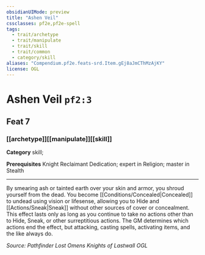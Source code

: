 ```yaml
---
obsidianUIMode: preview
title: "Ashen Veil"
cssclasses: pf2e,pf2e-spell
tags:
  - trait/archetype
  - trait/manipulate
  - trait/skill
  - trait/common
  - category/skill
aliases: "Compendium.pf2e.feats-srd.Item.gEj8aJmCThMzAjKY"
license: OGL
---
```

# Ashen Veil `pf2:3`
## Feat 7
### [[archetype]][[manipulate]][[skill]]

**Category** skill; 



**Prerequisites** Knight Reclaimant Dedication; expert in Religion; master in Stealth
* * *
By smearing ash or tainted earth over your skin and armor, you shroud yourself from the dead. You become [[Conditions/Concealed|Concealed]] to undead using vision or lifesense, allowing you to Hide and [[Actions/Sneak|Sneak]] without other sources of cover or concealment. This effect lasts only as long as you continue to take no actions other than to Hide, Sneak, or other surreptitious actions. The GM determines which actions end the effect, but attacking, casting spells, activating items, and the like always do.

*Source: Pathfinder Lost Omens Knights of Lastwall*
*OGL*